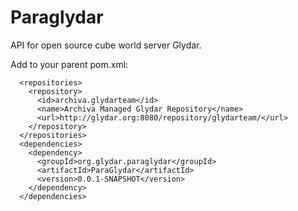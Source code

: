 Paraglydar
==========

API for open source cube world server Glydar.

Add to your parent pom.xml:

      <repositories>
        <repository>
          <id>archiva.glydarteam</id>
          <name>Archiva Managed Glydar Repository</name>
          <url>http://glydar.org:8080/repository/glydarteam/</url>
        </repository>
      </repositories>
      <dependencies>
        <dependency>
          <groupId>org.glydar.paraglydar</groupId>
          <artifactId>ParaGlydar</artifactId>
          <version>0.0.1-SNAPSHOT</version>
        </dependency>
      </dependencies>
